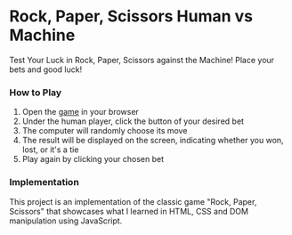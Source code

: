 # Rock, Paper, Scissors Human vs Machine

Test Your Luck in Rock, Paper, Scissors against the Machine! Place your bets and good luck!

### How to Play

1. Open the [game](https://dttncl.github.io/rock-paper-scissors/) in your browser
2. Under the human player, click the button of your desired bet
3. The computer will randomly choose its move
4. The result will be displayed on the screen, indicating whether you won, lost, or it's a tie
5. Play again by clicking your chosen bet

### Implementation
This project is an implementation of the classic game "Rock, Paper, Scissors" that showcases what I learned in HTML, CSS and DOM manipulation using JavaScript.
